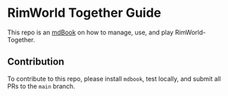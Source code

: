 # RimWorld Together Guide

This repo is an [mdBook](https://github.com/rust-lang/mdBook) on how to manage, use, and play RimWorld-Together.

## Contribution

To contribute to this repo, please install `mdbook`, test locally, and submit all PRs to the `main` branch.



